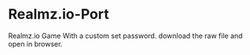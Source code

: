 # Realmz.io-Port
Realmz.io Game With a custom set password. download the raw file and open in browser.
